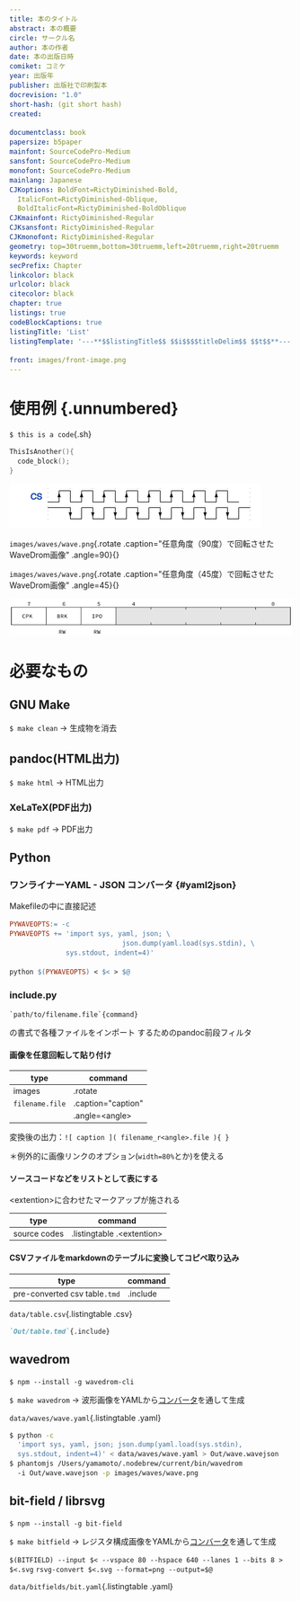```yaml
---
title: 本のタイトル
abstract: 本の概要
circle: サークル名
author: 本の作者
date: 本の出版日時
comiket: コミケ
year: 出版年
publisher: 出版社で印刷製本
docrevision: "1.0"
short-hash: (git short hash)
created:

documentclass: book
papersize: b5paper
mainfont: SourceCodePro-Medium
sansfont: SourceCodePro-Medium
monofont: SourceCodePro-Medium
mainlang: Japanese
CJKoptions: BoldFont=RictyDiminished-Bold,
  ItalicFont=RictyDiminished-Oblique,
  BoldItalicFont=RictyDiminished-BoldOblique
CJKmainfont: RictyDiminished-Regular
CJKsansfont: RictyDiminished-Regular
CJKmonofont: RictyDiminished-Regular
geometry: top=30truemm,bottom=30truemm,left=20truemm,right=20truemm
keywords: keyword
secPrefix: Chapter
linkcolor: black
urlcolor: black
citecolor: black
chapter: true
listings: true
codeBlockCaptions: true
listingTitle: 'List'
listingTemplate: '---**$$listingTitle$$ $$i$$$$titleDelim$$ $$t$$**---'

front: images/front-image.png
---
```


# 使用例 {.unnumbered}
`$ this is a code`{.sh}

```cpp
ThisIsAnother(){
  code_block();
}
```
![WaveDrom画像](images/waves/wave.png)

`images/waves/wave.png`{.rotate .caption="任意角度（90度）で回転させたWaveDrom画像" .angle=90}{}

`images/waves/wave.png`{.rotate .caption="任意角度（45度）で回転させたWaveDrom画像" .angle=45}{}

![bit-field画像](images/bitfields/bit.png)

# 必要なもの
## GNU Make
`$ make clean` → 生成物を消去

## pandoc(HTML出力)
`$ make html` → HTML出力

### XeLaTeX(PDF出力)
`$ make pdf` → PDF出力

## Python
### ワンライナーYAML - JSON コンバータ {#yaml2json}
Makefileの中に直接記述

```makefile
PYWAVEOPTS:= -c
PYWAVEOPTS += 'import sys, yaml, json; \
							json.dump(yaml.load(sys.stdin), \
              sys.stdout, indent=4)'

python $(PYWAVEOPTS) < $< > $@
```
### include.py

    `path/to/filename.file`{command}

の書式で各種ファイルをインポート
するためのpandoc前段フィルタ

#### 画像を任意回転して貼り付け

| type            | command            |
|-----------------|--------------------|
| images          | .rotate            |
| `filename.file` | .caption="caption" |
|                 | .angle=\<angle\>   |

変換後の出力：`![ caption ]( filename_r<angle>.file ){ }`

＊例外的に画像リンクのオプション(`width=80%`とか)を使える

#### ソースコードなどをリストとして表にする

\<extention\>に合わせたマークアップが施される

| type         | command                      |
|--------------|------------------------------|
| source codes | .listingtable .\<extention\> |

#### CSVファイルをmarkdownのテーブルに変換してコピペ取り込み

| type                          | command  |
|-------------------------------|----------|
| pre-converted csv table`.tmd` | .include |

`data/table.csv`{.listingtable .csv}

```markdown
`Out/table.tmd`{.include}
```

## wavedrom

`$ npm --install -g wavedrom-cli`

`$ make wavedrom` → 波形画像をYAMLから[コンバータ](#yaml2json)を通して生成

`data/waves/wave.yaml`{.listingtable .yaml}

```sh
$ python -c
  'import sys, yaml, json; json.dump(yaml.load(sys.stdin),
  sys.stdout, indent=4)' < data/waves/wave.yaml > Out/wave.wavejson
$ phantomjs /Users/yamamoto/.nodebrew/current/bin/wavedrom
  -i Out/wave.wavejson -p images/waves/wave.png
```

## bit-field / librsvg
`$ npm --install -g bit-field`

`$ make bitfield` → レジスタ構成画像をYAMLから[コンバータ](#yaml2json)を通して生成

`$(BITFIELD) --input $< --vspace 80 --hspace 640 --lanes 1 --bits 8 > $<.svg`
`rsvg-convert $<.svg --format=png --output=$@`

`data/bitfields/bit.yaml`{.listingtable .yaml}
